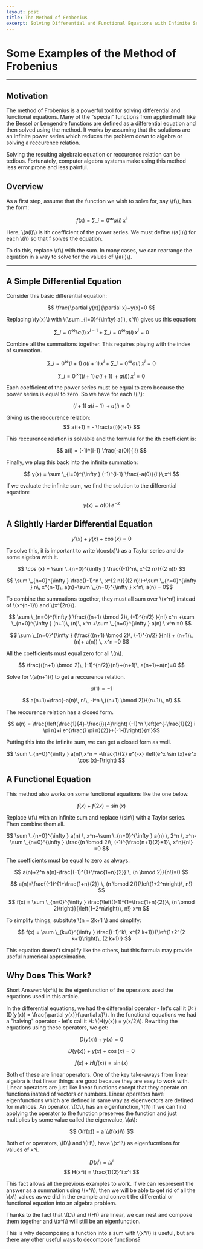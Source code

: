 ```yaml
---
layout: post
title: The Method of Frobenius
excerpt: Solving Differential and Functional Equations with Infinite Series
---
```


# Some Examples of the Method of Frobenius
-----
## Motivation

The method of Frobenius is a powerful tool for solving differential and functional equations. Many of the "special" functions from applied math like the Bessel or Lengendre functions are defined as a differential equation and then solved using the method. It works by assuming that the solutions are an infinite power series which reduces the problem down to algebra or solving a reccurence relation. 

Solving the resulting algebraic equation or reccurence relation can be tedious. Fortunately, computer algebra systems make using this method less error prone and less painful.

## Overview

As a first step, assume that the function we wish to solve for, say \\(f\\), has the form:

$$ f(x) = \sum \_{i=0}^{\infty} a(i)\,x^{i} $$

Here, \\(a(i)\\) is ith coefficient of the power series. We must define \\(a(i)\\) for each \\(i\\) so that f solves the equation.

To do this, replace \\(f\\) with the sum. In many cases, we can rearrange the equation in a way to solve for the values of \\(a(i)\\).

-----
## A Simple Differential Equation

Consider this basic differential equation:

$$ \frac{\partial y(x)}{\partial x}+y(x)=0 $$ 

Replacing \\(y(x)\\) with \\(\sum \_{i=0}^{\infty} a(i)\, x^i\\) gives us this equation:

$$\sum \_{i=0}^{\infty } i\, a(i) \, x^{i-1}+\sum \_{i=0}^{\infty } a(i) \, x^i = 0 $$

Combine all the summations together. This requires playing with the index of summation.

$$ \sum \_{i=0}^{\infty } (i+1)\, a(i+1)\, x^{i}+\sum \_{i=0}^{\infty } a(i) \, x^i = 0 $$

$$ \sum \_{i=0}^{\infty } ((i+1)\, a(i+1)\,+ a(i))\, x^i = 0 $$

Each coefficient of the power series must be equal to zero because the power series is equal to zero. So we have for each \\(i\\):

$$ (i+1)\, a(i+1)\,+ a(i) = 0 $$

Giving us the reccurence relation: $$ a(i+1) = - \frac{a(i)}{i+1} $$

This reccurence relation is solvable and the formula for the ith coefficient is:

$$ a(i) = (-1)^{i-1} \frac{-a(0)}{i!} $$

Finally, we plug this back into the infinite summation:

$$ y(x) = \sum \_{i=0}^{\infty } (-1)^{i-1} \frac{-a(0)}{i!}\,x^i $$

If we evaluate the infinite sum, we find the solution to the differential equation:

$$ y(x) = a(0)\, e^{-x} $$

## A Slightly Harder Differential Equation

$$ y'(x)+y(x)+\cos (x)=0 $$

To solve this, it is important to write \\(cos(x)\\) as a Taylor series and do some algebra with it.

$$ \cos (x) = \sum \_{n=0}^{\infty } \frac{(-1)^n\, x^{2 n}}{(2 n)!} $$

$$ \sum \_{n=0}^{\infty } \frac{(-1)^n \, x^{2 n}}{(2 n)!}+\sum
   \_{n=0}^{\infty } n\, x^{n-1}\, a(n)+\sum \_{n=0}^{\infty } x^n\, a(n) = 0$$

To combine the summations together, they must all sum over \\(x^n\\) instead of \\(x^{n-1}\\) and \\(x^{2n}\\).

$$ \sum \_{n=0}^{\infty } \frac{((n+1) \bmod 2)\, (-1)^{n/2}
  }{n!} x^n +\sum \_{n=0}^{\infty } (n+1)\, (n)\, x^n +\sum
   \_{n=0}^{\infty } a(n) \ x^n =0 $$

$$ \sum \_{n=0}^{\infty } (\frac{((n+1) \bmod 2)\, (-1)^{n/2}
  }{n!} + (n+1)\, (n)+ a(n)) \, x^n =0 $$

All the coefficients must equal zero for all \\(n\\).

$$ \frac{((n+1) \bmod 2)\, (-1)^{n/2}}{n!}+(n+1)\, a(n+1)+a(n)=0 $$

Solve for \\(a(n+1)\\) to get a reccurence relation.

$$ a(1) = -1 $$

$$ a(n+1)=\frac{-a(n)\, n!\, -i^n \,((n+1) \bmod 2)}{(n+1)\, n!} $$

The reccurence relation has a closed form.

$$ a(n) = \frac{\left(\frac{1}{4}-\frac{i}{4}\right) (-1)^n
   \left(e^{-\frac{1}{2} i \pi  n}+i e^{\frac{i \pi 
   n}{2}}+(-1-i)\right)}{n!}$$

Putting this into the infinite sum, we can get a closed form as well.

$$ \sum \_{n=0}^{\infty } a(n)\,x^n = -\frac{1}{2} e^{-x} \left(e^x \sin (x)+e^x \cos (x)-1\right) $$

## A Functional Equation

This method also works on some functional equations like the one below. 

$$ f(x) + f(2x) = \sin(x) $$

Replace \\(f\\) with an infinite sum and replace \\(sin\\) with a Taylor series. Then combine them all.

$$ \sum \_{n=0}^{\infty } a(n) \, x^n+\sum \_{n=0}^{\infty } a(n) \, 2^n
   \, x^n- \sum \_{n=0}^{\infty } \frac{(n \bmod 2)\, (-1)^{\frac{n+1}{2}+1}\,
   x^n}{n!} =0 $$

The coefficients must be equal to zero as always.

$$ a(n)+2^n a(n)-\frac{(-1)^{1+\frac{1+n}{2}} \, (n \bmod 2)}{n!}=0 $$

$$ a(n)=\frac{(-1)^{1+\frac{1+n}{2}} \, (n \bmod 2)}{\left(1+2^n\right)\, n!} $$


$$ f(x) = \sum \_{n=0}^{\infty } \frac{\left((-1)^{1+\frac{1+n}{2}}\, (n \bmod
   2)\right)}{\left(1+2^n\right)\, n!} x^n $$

To simplify things, subsitute \\(n = 2k+1 \\)  and simplify:

$$ f(x) = \sum \_{k=0}^{\infty } \frac{(-1)^k\, x^{2 k+1}}{\left(1+2^{2
   k+1}\right)\, (2 k+1)!} $$

This equation doesn't simplify like the others, but this formula may provide useful numerical approximation.

## Why Does This Work?

Short Answer: \\(x^i\\) is the eigenfunction of the operators used the equations used in this article.

In the differential equations, we had the differential operator - let's call it D:  \\(D(y(x)) = \frac{\partial y(x)}{\partial x}\\). In the functional equations we had a "halving" operator - let's call it H: \\(H(y(x)) = y(x/2)\\). Rewriting the equations using these operators, we get:

$$ D(y(x))+y(x)=0 $$

$$ D(y(x))+y(x)+\cos(x)=0 $$

$$ f(x) + H(f(x)) = \sin(x) $$

Both of these are linear operators. One of the key take-aways from linear algebra is that linear things are good because they are easy to work with. Linear operators are just like linear functions except that they operate on functions instead of vectors or numbers. Linear operators have eigenfunctions which are defined in same way as eigenvectors are defined for matrices. An operator, \\(O\\), has an eigenfunction, \\(f\\) if we can find applying the operator to the function preserves the function and just multiplies by some value called the eigenvalue, \\(a\\):

$$ O(f(x)) =  a \\(f(x)\\) $$

Both of or operators, \\(D\\) and \\(H\\), have \\(x^i\\) as eigenfucntions for values of x^i.

$$ D(x^i) = i x^i $$
$$ H(x^i) = \frac{1}{2}^i x^i $$

This fact allows all the previous examples to work. If we can respresent the answer as a summation using \\(x^i\\), then we will be able to get rid of all the \\(x\\) values as we did in the example and convert the differential or functional equation into an algebra problem. 

Thanks to the fact that \\(D\\) and \\(H\\) are linear, we can nest and compose them together and \\(x^i\\) will still be an eigenfunction.

This is why decomposing a function into a sum with \\(x^i\\) is useful, but are there any other useful ways to decompose functions?
